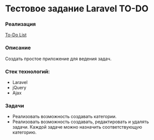 # Тестовое задание Laravel TO-DO
### Реализация
[To-Do List](www.saymecode.ho.ua)

### Описание
Создать простое приложение для ведения задач.

### Стек технологий:
- Laravel
- jQuery
- Ajax

### Задачи
- Реализовать возможность создавать категории. 
- Реализовать возможность создавать, редактировать и удалять задачи. Каждой задаче можно назначить соответствующую категорию.

